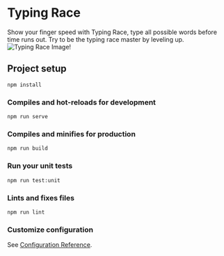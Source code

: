 # Typing Race
Show your finger speed with Typing Race, type all possible words before time runs out.
Try to be the typing race master by leveling up.
![Typing Race Image!](/assets/images/typing-race.png "Typing Race")
## Project setup
```
npm install
```

### Compiles and hot-reloads for development
```
npm run serve
```

### Compiles and minifies for production
```
npm run build
```

### Run your unit tests
```
npm run test:unit
```

### Lints and fixes files
```
npm run lint
```

### Customize configuration
See [Configuration Reference](https://cli.vuejs.org/config/).
